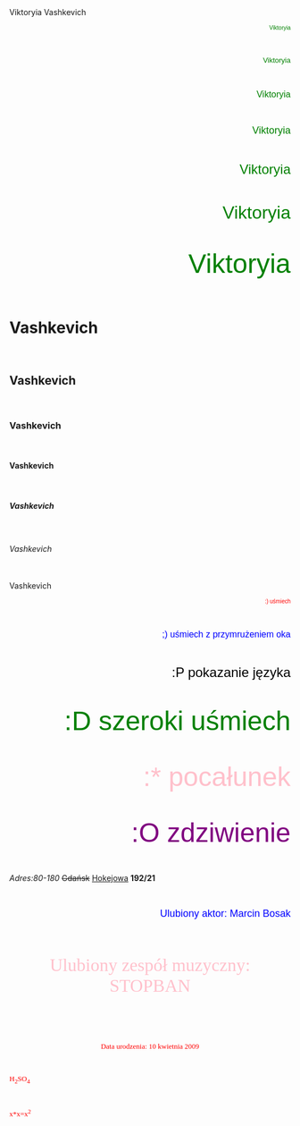 <!DOCTYPE html>
<html lang="pl-PL">
     <html>
      <head>
       <meta charset="utf-8">
       <title> Viktoryia Vashkevich </title>
      </head>
   <body>
Viktoryia Vashkevich
<p align="right"> <font color="green" size="1" face="Arial"> Viktoryia </font> </p> <br>
<p align="right"> <font color="green" size="2" face="Arial"> Viktoryia </font> </p> <br>
<p align="right"> <font color="green" size="3" face="Arial"> Viktoryia </font> </p> <br>
<p align="right"> <font color="green" size="4" face="Arial"> Viktoryia </font> </p> <br>
<p align="right"> <font color="green" size="5" face="Arial"> Viktoryia </font> </p> <br>
<p align="right"> <font color="green" size="6" face="Arial"> Viktoryia </font> </p> <br>
<p align="right"> <font color="green" size="7" face="Arial"> Viktoryia </font> </p> <br>
<h1> Vashkevich </h1><br>
<h2> Vashkevich </h2><br>
<h3> Vashkevich </h3><br>
<h4> Vashkevich </h4><br>
<h5> Vashkevich </h5><br>
<h6> Vashkevich </h6><br>
<h7> Vashkevich </h7><br>
<p align="right"> <font color="red" size="1" face="Arial"> :) uśmiech </font> </p> <br>
<p align="right"> <font color="blue" size="3" face="Arial"> ;) uśmiech z przymrużeniem oka </font> </p> <br>
<p align="right"> <font color="black" size="5" face="Arial"> :P pokazanie języka </font> </p> <br>
<p align="right"> <font color="green" size="7" face="Arial"> :D szeroki uśmiech </font> </p> <br>
<p align="right"> <font color="pink" size="9" face="Arial"> :* pocałunek </font> </p> <br>
<p align="right"> <font color="purple" size="11" face="Arial"> :O zdziwienie </font> </p> <br>

<p align="left"> <i>Adres:80-180</i> <strike>Gdańsk</strike> <u>Hokejowa</u> <b>192/21</b> </p> <br>
<p align="right"> <font color="blue" size="4" face="Arial">Ulubiony aktor: Marcin Bosak</font> </p> <br>
<center><font color="pink" size="6" face="Verdana"> <p>Ulubiony zespół muzyczny: STOPBAN</p> </center><br>
<center><font color="red" size="2" face="Times New Roman"> <p>Data urodzenia: 10 kwietnia 2009</p> </center><br>
<p align="left">H<sub>2</sub>SO<sub>4</sub></p> <br>
<p align="left">x*x=x<sup>2</sup></p> <br>
     
   </body>
 </html>
